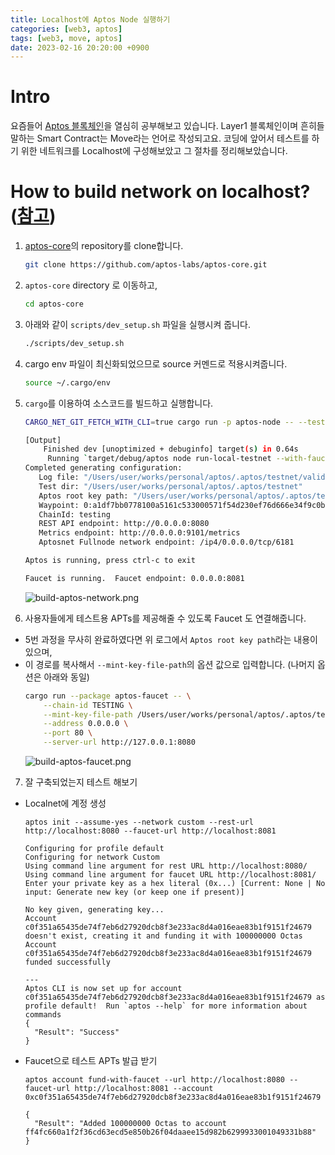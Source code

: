 ```yaml
---
title: Localhost에 Aptos Node 실행하기
categories: [web3, aptos]
tags: [web3, move, aptos]
date: 2023-02-16 20:20:00 +0900
---
```

# Intro
요즘들어 [Aptos 블록체인](https://aptoslabs.com/)을 열심히 공부해보고 있습니다. Layer1 블록체인이며 흔히들 말하는 Smart Contract는 Move라는 언어로 작성되고요. 코딩에 앞어서 테스트를 하기 위한 네트워크를 Localhost에 구성해보았고 그 절차를 정리해보았습니다.

# How to build network on localhost? ([참고](https://aptos.dev/nodes/local-testnet/run-a-local-testnet/#attaching-a-faucet-to-your-testnet))
1. [aptos-core](https://github.com/aptos-labs/aptos-core)의 repository를 clone합니다.
   ```bash
   git clone https://github.com/aptos-labs/aptos-core.git
   ```
2. `aptos-core` directory 로 이동하고,
   ```bash
   cd aptos-core
   ```
3. 아래와 같이 `scripts/dev_setup.sh` 파일을 실행시켜 줍니다.
   ```bash
   ./scripts/dev_setup.sh
   ```
4. cargo env 파일이 최신화되었으므로 source 커멘드로 적용시켜줍니다.
   ```bash
   source ~/.cargo/env
   ```
5. `cargo`를 이용하여 소스코드를 빌드하고 실행합니다.
   ```bash
   CARGO_NET_GIT_FETCH_WITH_CLI=true cargo run -p aptos-node -- --test # 소스코드 수정이 이루어질 때마다 이 명령어로 build 및 실행 해주기
   
   [Output]
       Finished dev [unoptimized + debuginfo] target(s) in 0.64s
        Running `target/debug/aptos node run-local-testnet --with-faucet --faucet-port 8081 --force-restart --assume-yes`
   Completed generating configuration:
      Log file: "/Users/user/works/personal/aptos/.aptos/testnet/validator.log"
      Test dir: "/Users/user/works/personal/aptos/.aptos/testnet"
      Aptos root key path: "/Users/user/works/personal/aptos/.aptos/testnet/mint.key"
      Waypoint: 0:a1df7bb0778100a5161c533000571f54d230ef76d666e34f9c0baa66337112bb
      ChainId: testing
      REST API endpoint: http://0.0.0.0:8080
      Metrics endpoint: http://0.0.0.0:9101/metrics
      Aptosnet Fullnode network endpoint: /ip4/0.0.0.0/tcp/6181

   Aptos is running, press ctrl-c to exit

   Faucet is running.  Faucet endpoint: 0.0.0.0:8081
   ```
   ![build-aptos-network.png](/posts/build-aptos-network.png)

6. 사용자들에게 테스트용 APTs를 제공해줄 수 있도록 Faucet 도 연결해줍니다.
  - 5번 과정을 무사히 완료하였다면 위 로그에서 `Aptos root key path`라는 내용이 있으며,
  - 이 경로를 복사해서 `--mint-key-file-path`의 옵션 값으로 입력합니다. (나머지 옵션은 아래와 동일)
     ```bash
     cargo run --package aptos-faucet -- \
         --chain-id TESTING \
         --mint-key-file-path /Users/user/works/personal/aptos/.aptos/testnet/mint.key \
         --address 0.0.0.0 \
         --port 80 \
         --server-url http://127.0.0.1:8080
     ```
    ![build-aptos-faucet.png](/posts/build-aptos-faucet.png)

7. 잘 구축되었는지 테스트 해보기
  - Localnet에 계정 생성
    ```shell
    aptos init --assume-yes --network custom --rest-url http://localhost:8080 --faucet-url http://localhost:8081
    ```
    ```plaintext
    Configuring for profile default
    Configuring for network Custom
    Using command line argument for rest URL http://localhost:8080/
    Using command line argument for faucet URL http://localhost:8081/
    Enter your private key as a hex literal (0x...) [Current: None | No input: Generate new key (or keep one if present)]

    No key given, generating key...
    Account c0f351a65435de74f7eb6d27920dcb8f3e233ac8d4a016eae83b1f9151f24679 doesn't exist, creating it and funding it with 100000000 Octas
    Account c0f351a65435de74f7eb6d27920dcb8f3e233ac8d4a016eae83b1f9151f24679 funded successfully

    ---
    Aptos CLI is now set up for account c0f351a65435de74f7eb6d27920dcb8f3e233ac8d4a016eae83b1f9151f24679 as profile default!  Run `aptos --help` for more information about commands
    {
      "Result": "Success"
    }
    ```
   - Faucet으로 테스트 APTs 발급 받기
      ```shell
      aptos account fund-with-faucet --url http://localhost:8080 --faucet-url http://localhost:8081 --account 0xc0f351a65435de74f7eb6d27920dcb8f3e233ac8d4a016eae83b1f9151f24679
      ```
      ```plaintext
      {
        "Result": "Added 100000000 Octas to account ff4fc660a1f2f36cd63ecd5e850b26f04daaee15d982b6299933001049331b88"
      }
      ```

